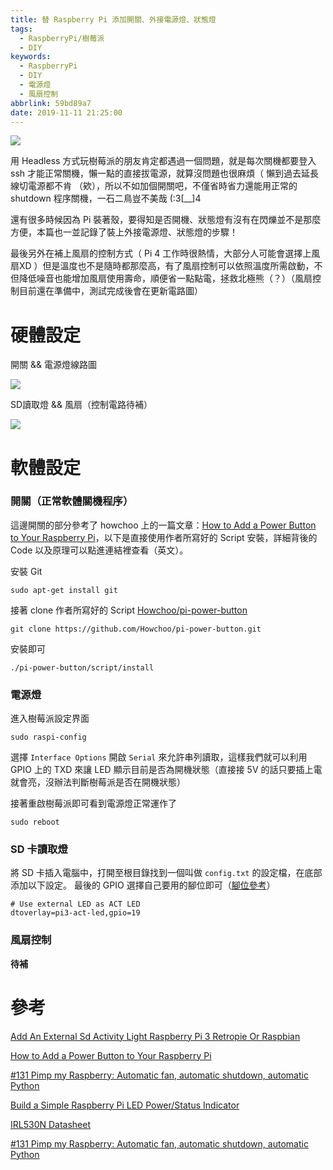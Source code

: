 ```yaml
---
title: 替 Raspberry Pi 添加開關、外接電源燈、狀態燈
tags:
  - RaspberryPi/樹莓派
  - DIY
keywords:
  - RaspberryPi
  - DIY
  - 電源燈
  - 風扇控制
abbrlink: 59bd89a7
date: 2019-11-11 21:25:00
---
```


![](https://res.cloudinary.com/driftkingtw/image/upload/f_auto/v1573490872/blog/2019/11/%E5%88%A9%E7%94%A8%20Raspberry%20Pi%20%E6%90%AD%E5%BB%BA%20TimeCapsule%EF%BC%88%E4%BB%AE%EF%BC%89-%20%E7%A1%AC%E9%AB%94%E7%AF%87/IMG_20191108_223930.jpg)

用 Headless 方式玩樹莓派的朋友肯定都遇過一個問題，就是每次關機都要登入 ssh 才能正常關機，懶一點的直接拔電源，就算沒問題也很麻煩（ 懶到過去延長線切電源都不肯 （欸），所以不如加個開關吧，不僅省時省力還能用正常的 shutdown 程序關機，一石二鳥豈不美哉 (:3[__]4 <!--more-->

還有很多時候因為 Pi 裝著殼，要得知是否開機、狀態燈有沒有在閃爍並不是那麼方便，本篇也一並記錄了裝上外接電源燈、狀態燈的步驟！

最後另外在補上風扇的控制方式（ Pi 4 工作時很熱情，大部分人可能會選擇上風扇XD ）但是溫度也不是隨時都那麼高，有了風扇控制可以依照溫度所需啟動，不但降低噪音也能增加風扇使用壽命，順便省一點點電，拯救北極熊（？）（風扇控制目前還在準備中，測試完成後會在更新電路圖）

# 硬體設定

開關 && 電源燈線路圖

![](https://res.cloudinary.com/driftkingtw/image/upload/f_auto/v1573278749/blog/2019/11/%E6%9B%BF%20Raspberry%20Pi%20%E6%B7%BB%E5%8A%A0%E9%96%8B%E9%97%9C%E3%80%81%E5%A4%96%E6%8E%A5%E9%9B%BB%E6%BA%90%E7%87%88%E3%80%81%E7%8B%80%E6%85%8B%E7%87%88%EF%BC%8C%E4%BB%A5%E5%8F%8A%E9%A2%A8%E6%89%87%E6%8E%A7%E5%88%B6/IMG_DC3D9F54D1D5-1.jpg)

SD讀取燈 && 風扇（控制電路待補）

![](https://res.cloudinary.com/driftkingtw/image/upload/f_auto/v1573278969/blog/2019/11/%E6%9B%BF%20Raspberry%20Pi%20%E6%B7%BB%E5%8A%A0%E9%96%8B%E9%97%9C%E3%80%81%E5%A4%96%E6%8E%A5%E9%9B%BB%E6%BA%90%E7%87%88%E3%80%81%E7%8B%80%E6%85%8B%E7%87%88%EF%BC%8C%E4%BB%A5%E5%8F%8A%E9%A2%A8%E6%89%87%E6%8E%A7%E5%88%B6/IMG_4CCC4C50487E-1.jpg)

# 軟體設定

### 開關（正常軟體關機程序）

這邊開關的部分參考了 howchoo 上的一篇文章：[How to Add a Power Button to Your Raspberry Pi](https://howchoo.com/g/mwnlytk3zmm/how-to-add-a-power-button-to-your-raspberry-pi)，以下是直接使用作者所寫好的 Script 安裝，詳細背後的 Code 以及原理可以點進連結裡查看（英文）。

安裝 Git

`sudo apt-get install git`

接著 clone 作者所寫好的 Script [Howchoo/pi-power-button](https://github.com/Howchoo/pi-power-button)

`git clone https://github.com/Howchoo/pi-power-button.git`

安裝即可

`./pi-power-button/script/install`

### 電源燈

進入樹莓派設定界面

`sudo raspi-config`

選擇 `Interface Options` 開啟 `Serial` 來允許串列讀取，這樣我們就可以利用 GPIO 上的 TXD 來讓 LED 顯示目前是否為開機狀態（直接接 5V 的話只要插上電就會亮，沒辦法判斷樹莓派是否在開機狀態）

接著重啟樹莓派即可看到電源燈正常運作了

`sudo reboot`

### SD 卡讀取燈

將 SD 卡插入電腦中，打開至根目錄找到一個叫做 `config.txt` 的設定檔，在底部添加以下設定。
最後的 GPIO 選擇自己要用的腳位即可（[腳位參考](https://pinout.xyz/pinout/)）

```
# Use external LED as ACT LED
dtoverlay=pi3-act-led,gpio=19
```

### 風扇控制

**待補**

# 參考

[Add An External Sd Activity Light Raspberry Pi 3 Retropie Or Raspbian](https://www.youtube.com/watch?v=_REhMZJ8GJY)

[How to Add a Power Button to Your Raspberry Pi](https://howchoo.com/g/mwnlytk3zmm/how-to-add-a-power-button-to-your-raspberry-pi)

[#131 Pimp my Raspberry: Automatic fan, automatic shutdown, automatic Python](https://www.youtube.com/watch?v=P5o0PpfzuW8)

[Build a Simple Raspberry Pi LED Power/Status Indicator](https://howchoo.com/g/ytzjyzy4m2e/build-a-simple-raspberry-pi-led-power-status-indicator)

[IRL530N Datasheet](http://www.irf.com/product-info/datasheets/data/irl530n.pdf)

[#131 Pimp my Raspberry: Automatic fan, automatic shutdown, automatic Python](https://www.youtube.com/watch?v=P5o0PpfzuW8)
